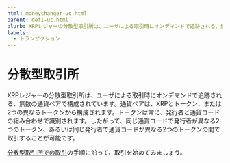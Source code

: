 ```yaml
---
html: moneychanger-uc.html
parent: defi-uc.html
blurb: XRPレジャーの分散型取引所は、ユーザによる取引時にオンデマンドで追跡される、無数の通貨ペアで構成されています。
labels:
  - トランザクション
---
```

# 分散型取引所

XRPレジャーの分散型取引所は、ユーザによる取引時にオンデマンドで追跡される、無数の通貨ペアで構成されています。通貨ペアは、XRPとトークン、または2つの異なるトークンから構成されます。トークンは常に、発行者と通貨コードの組み合わせで識別されます。したがって、同じ通貨コードで発行者が異なる2つのトークン、あるいは同じ発行者で通貨コードが異なる2つのトークンの間で取引することが可能です。

[分散型取引所での取引](trade-in-the-decentralized-exchange.html)の手順に沿って、取引を始めてみましょう。
